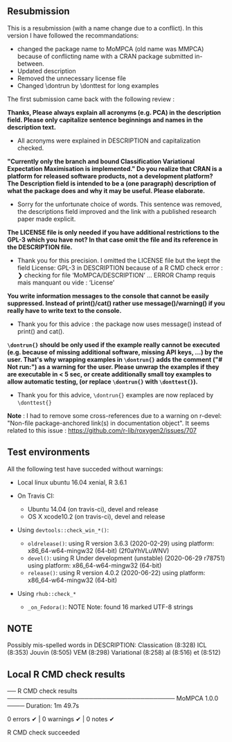 ## Resubmission
This is a resubmission (with a name change due to a conflict). In this version I have followed the recommandations:

* changed the package name to MoMPCA (old name was MMPCA) because of conflicting name
  with a CRAN package submitted in-between.
* Updated description
* Removed the unnecessary license file
* Changed \dontrun by \donttest for long examples


The first submission came back with the following review :

__Thanks, Please always explain all acronyms (e.g. PCA) in the description field. Please only capitalize sentence beginnings and names in the description text.__

  * All acronyms were explained in DESCRIPTION and capitalization checked.


__"Currently only the branch and bound Classification Variational Expectation  Maximisation is
implemented." Do you realize that CRAN is a platform for released software products, not a development platform? The Description field is intended to be a (one paragraph) description of what the package does and why it may be useful. Please elaborate.__

 * Sorry for the unfortunate choice of words. This sentence was removed, the descriptions field improved and the link with a published research paper made explicit.

__The LICENSE file is only needed if you have additional restrictions to the GPL-3 which you have not? In that case omit the file and its reference in the DESCRIPTION file.__

 * Thank you for this precision. I omitted the LICENSE file but the kept the field License: GPL-3 in DESCRIPTION because of a R CMD check error : 
 ❯ checking for file ‘MoMPCA/DESCRIPTION’ ... ERROR
  Champ requis mais manquant ou vide :
    ‘License’

__You write information messages to the console that cannot be easily suppressed. Instead of print()/cat() rather use message()/warning() if you really have to write text to the console.__

 * Thank you for this advice : the package now uses message() instead of print() and cat(). 

__`\dontrun{}` should be only used if the example really cannot be executed (e.g. because of missing additional software, missing API keys, ...) by the user. That's why wrapping examples in `\dontrun{}` adds the comment ("# Not run:") as a warning for the user. Please unwrap the examples if they are executable in < 5 sec, or create additionally small toy examples to allow automatic testing, (or replace `\dontrun{}` with `\donttest{}`).__

 * Thank you for this advice, `\dontrun{}` examples are now replaced by `\donttest{}` 


__Note__ : I had to remove some cross-references due to a warning on r-devel: "Non-file package-anchored link(s) in documentation object". It seems related to this issue : 
https://github.com/r-lib/roxygen2/issues/707


## Test environments
All the following test have succeded without warnings:

  * Local linux ubuntu 16.04 xenial, R 3.6.1
  * On Travis CI:
    * Ubuntu 14.04 (on travis-ci), devel and release
    * OS X xcode10.2 (on travis-ci), devel and release
 * Using `devtools::check_win_*()`:
    * `oldrelease()`: using R version 3.6.3 (2020-02-29) using platform: x86_64-w64-mingw32 (64-bit) (2f0aYhVLuWNV)
    * `devel()`:  using R Under development (unstable) (2020-06-29 r78751) using platform: x86_64-w64-mingw32 (64-bit)
    * `release()`: using R version 4.0.2 (2020-06-22) using platform: x86_64-w64-mingw32 (64-bit)
    
  
  * Using `rhub::check_*`
    * `_on_Fedora()`: NOTE   Note: found 16 marked UTF-8 strings
    
## NOTE
  Possibly mis-spelled words in DESCRIPTION:
  Classication (8:328)
  ICL (8:353)
  Jouvin (8:505)
  VEM (8:298)
  Variational (8:258)
  al (8:516)
  et (8:512)
  
## Local R CMD check results
── R CMD check results ─────────────────────────────────────── MoMPCA 1.0.0 ────
Duration: 1m 49.7s

0 errors ✔ | 0 warnings ✔ | 0 notes ✔

R CMD check succeeded
